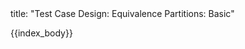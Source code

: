 <frontmatter>
title: "Test Case Design: Equivalence Partitions: Basic"
</frontmatter>

{{index_body}}
